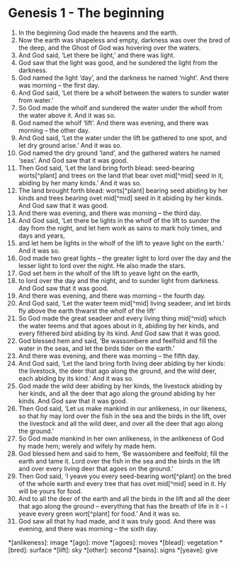 # Genesis 1 - The beginning

1. In the beginning God made the heavens and the earth.
2. Now the earth was shapeless and empty, darkness was over the bred of the
   deep, and the Ghost of God was hovering over the waters.
3. And God said, ‘Let there be light,’ and there was light.
4. God saw that the light was good, and he sundered the light from the
   darkness.
5. God named the light ‘day’, and the darkness he named ‘night’. And there was
   morning – the first day.
6. And God said, ‘Let there be a wholf between the waters to sunder water from
   water.’
7. So God made the wholf and sundered the water under the wholf from the water
   above it. And it was so.
8. God named the wholf ‘lift’. And there was evening, and there was morning –
   the other day.
9. And God said, ‘Let the water under the lift be gathered to one spot, and let
   dry ground arise.’ And it was so.
10. God named the dry ground ‘land’, and the gathered waters he named ‘seas’.
    And God saw that it was good.
11. Then God said, ‘Let the land bring forth blead: seed-bearing worts[^plant]
    and trees on the land that bear ovet mid[^mid] seed in it, abiding by her
    many kinds.’ And it was so.
12. The land brought forth blead: worts[^plant] bearing seed abiding by her
    kinds and trees bearing ovet mid[^mid] seed in it abiding by her kinds. And
    God saw that it was good.
13. And there was evening, and there was morning – the third day.
14. And God said, ‘Let there be lights in the wholf of the lift to sunder the
    day from the night, and let hem work as sains to mark holy times, and days
    and years,
15. and let hem be lights in the wholf of the lift to yeave light on the
    earth.’ And it was so.
16. God made two great lights – the greater light to lord over the day and the
    lesser light to lord over the night. He also made the stars.
17. God set hem in the wholf of the lift to yeave light on the earth,
18. to lord over the day and the night, and to sunder light from darkness. And
    God saw that it was good.
19. And there was evening, and there was morning – the fourth day.
20. And God said, ‘Let the water teem mid[^mid] living seadeer, and let birds
    fly above the earth thwarst the wholf of the lift’
21. So God made the great seadeer and every living thing mid[^mid] which the
    water teems and that agoes about in it, abiding by her kinds, and every
    fithered bird abiding by its kind. And God saw that it was good.
22. God blessed hem and said, ‘Be wassombere and feelfold and fill the water in
    the seas, and let the birds tider on the earth.’
23. And there was evening, and there was morning – the fifth day.
24. And God said, ‘Let the land bring forth living deer abiding by her kinds:
    the livestock, the deer that ago along the ground, and the wild deer, each
    abiding by its kind.’ And it was so.
25. God made the wild deer abiding by her kinds, the livestock abiding by her
    kinds, and all the deer that ago along the ground abiding by her kinds. And
    God saw that it was good.
26. Then God said, ‘Let us make mankind in our anlikeness, in our likeness, so
    that hy may lord over the fish in the sea and the birds in the lift, over
    the livestock and all the wild deer, and over all the deer that ago along
    the ground.’
27. So God made mankind in her own anlikeness, in the anlikeness of God hy made
    hem; werely and wifely hy made hem.
28. God blessed hem and said to hem, ‘Be wassombere and feelfold; fill the
    earth and tame it. Lord over the fish in the sea and the birds in the lift
    and over every living deer that agoes on the ground.’
29. Then God said, ‘I yeave you every seed-bearing wort[^plant] on the bred of
    the whole earth and every tree that has ovet mid[^mid] seed in it. Hy will
    be yours for food.
30. And to all the deer of the earth and all the birds in the lift and all the
    deer that ago along the ground – everything that has the breath of life in
    it – I yeave every green wort[^plant] for food.’ And it was so.
31. God saw all that hy had made, and it was truly good. And there was evening,
    and there was morning – the sixth day.

<!-- Abbreviations -->
*[anlikeness]: image
*[ago]: move
*[agoes]: moves
*[blead]: vegetation
*[bred]: surface
*[lift]: sky
*[other]: second
*[sains]: signs
*[yeave]: give

<!-- Footnotes -->
